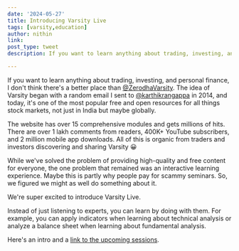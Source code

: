 ```yaml
---
date: '2024-05-27'
title: Introducing Varsity Live
tags: [varsity,education]
author: nithin
link: 
post_type: tweet
description: If you want to learn anything about trading, investing, and personal finance, I don't think there's a better place than Varsity...

---
```


If you want to learn anything about trading, investing, and personal finance, I don't think there's a better place than [@ZerodhaVarsity](https://zerodha.com/varsity/). The idea of Varsity began with a random email I sent to [@karthikrangappa](https://x.com/karthikrangappa?s=21&t=UlLwbUij830BIu7fmvFyoA) in 2014, and today, it's one of the most popular free and open resources for all things stock markets, not just in India but maybe globally.

The website has over 15 comprehensive modules and gets millions of hits. There are over 1 lakh comments from readers, 400K+ YouTube subscribers, and 2 million mobile app downloads. All of this is organic from traders and investors discovering and sharing Varsity 😀

While we've solved the problem of providing high-quality and free content for everyone, the one problem that remained was an interactive learning experience. Maybe this is partly why people pay for scammy seminars. So, we figured we might as well do something about it.

We're super excited to introduce Varsity Live. 

Instead of just listening to experts, you can learn by doing with them. For example, you can apply indicators when learning about technical analysis or analyze a balance sheet when learning about fundamental analysis.

Here's an intro and a [link to the upcoming sessions](https://t.co/oCCquFwq43).
